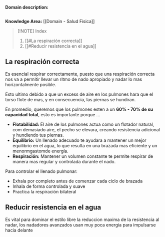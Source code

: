 
**Domain description:**

```

```

**Knowledge Area:** [[Domain -  Salud Fisica]]


> [!NOTE] Index
> 1. [[#La respiración correcta]]
> 2. [[#Reducir resistencia en el agua]]

## La respiración correcta

Es esencial respirar correctamente, puesto que una respiración correcta nos va a permitir llevar un ritmo de nado apropiado y nadar lo mas horizontalmente posible. 

Esto ultimo debido a que un excess de aire en los pulmones hara que el torso flote de mas, y en consecuencia, las piernas se hundiran. 

En promedio, queremos que los pulmones esten a un **60% - 70% de su capacidad total**, esto es importante porque ...

- **Flotabilidad:** El aire de los pulmones actua como un flotador natural, com demasiado aire, el pecho se elevara, creando resistencia adicional y hundiendo tus piernas.
- **Equilibrio:** Un llenado adecuado te ayudara a mantener un mejor equilibrio en el agua, lo que resulta en una brazada mas eficiente y un menormgastomde energía. 
- **Respiración:** Mantener un volumen constante te permite respirar de manera mas regular y controlada durante el nado.

Para controlar el llenado pulmonar:
- Exhala por completo antes de comenzar cada ciclo de brazada
- Inhala de forma controlada y suave
- Practica la respiración bilateral

## Reducir resistencia en el agua

Es vital para dominar el estilo libre la reduccion maxima de la resistencia al nadar,  los nadadores avanzados usan muy poca energia para impulsarse hacia delante